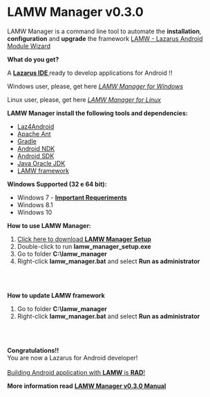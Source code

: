 # **LAMW Manager v0.3.0**

LAMW Manager is a command line tool to automate the <strong>installation</strong>, <strong>configuration</strong> and <strong>upgrade</strong>  the framework <a href="https://github.com/jmpessoa/lazandroidmodulewizard">LAMW - Lazarus Android Module Wizard</a>

**What do you get?** 

<p>
	A <strong><a href="http://www.lazarus-ide.org/">Lazarus  IDE </a></strong>ready to develop applications for Android !!
</p>

<p> 
	Windows user, please,  get here <em><a href="https://github.com/DanielTimelord/Laz4LAMW-win-installer"> LAMW Manager for Windows</a></em>
</p>


<p> 
	Linux user, please,  get here <em><a href="https://github.com/DanielTimelord/LAMWAutoRunScripts"> LAMW Manager for Linux</a></em>
</p>




**LAMW Manager install the following tools and dependencies:**
<ul>
	<li><a href="https://sourceforge.net/projects/laz4android/">Laz4Android</a></li>
	<li><a href="https://ant.apache.org/">Apache Ant</a></li>
	<li><a href="https://gradle.org/">Gradle</a></li>
	<li><a href="https://developer.android.com/ndk/">Android NDK</a></li>
	<li><a href="https://developer.android.com/studio/releases/sdk-tools">Android SDK</a></li>
	<li><a href="https://www.oracle.com/technetwork/pt/java/javase/downloads/jdk8-downloads-2133151.html">Java Oracle JDK</a></li>
	<li><a href="https://github.com/jmpessoa/lazandroidmodulewizard">LAMW framework</a></li>
</ul>


**Windows Supported (32 e 64 bit):**

<ul>
	<li>Windows 7 - <a href="https://github.com/DanielTimelord/Laz4LAMW-win-installer/blob/master/lamw_manager/docs/win7.md">  <strong>Important Requeriments</strong></a></li>
	<li>Windows 8.1</li> 
	<li>Windows 10</li>
</ul>		



<p>
	<strong>How to use LAMW Manager:</strong>
	<ol>
	<li><a href="https://raw.githubusercontent.com/DanielTimelord/Laz4LAMW-win-installer/master/lamw_manager/lamw_manager_setup.exe">Click here to download <strong> LAMW Manager Setup</strong></a></li> 
	<li>Double-click to run <strong>lamw_manager_setup.exe</strong></li>
	<li>Go to folder <strong>C:\lamw_manager</strong></li>
	<li>Right-click <strong>lamw_manager.bat</strong> and  select <strong>Run as administrator</strong></li>
	</ol>
</p>

<br></br>
<p>
	<strong>How to update LAMW framework</strong>
	<ol>
		<li>Go to folder <strong>C:\lamw_manager</strong></li>
		<li>Right-click <strong>lamw_manager.bat</strong> and  select <strong>Run as administrator</strong></li>
	</ol>
</p>

<br></br>


<p>
	<strong> Congratulations!!</strong>
	<br>You are now a Lazarus for Android developer!</br>
	<br><a href="https://drive.google.com/open?id=1CeDDpuDfRwYrKpN7VHbossH6GfZUfqjm">Building Android application with <strong>LAMW</strong> is <strong>RAD</strong>!</a></br>
</p>

<p>
	 <strong>More information read</strong>
	 <a href="https://github.com/DanielTimelord/Laz4LAMW-win-installer/blob/master/lamw_manager/docs/man.md"><strong>LAMW Manager v0.3.0  Manual</strong></a>
</p>